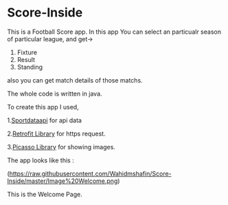 # Score-Inside
This is a Football Score app.
In this app You can select an particualr season of particular league, 
and get->
1. Fixture
2. Result
3. Standing 

also you can get match details of those matchs.

The whole code is written in java.

To create this app I used,

1.[Sportdataapi](https://app.sportdataapi.com/) for api data

2.[Retrofit Library](https://square.github.io/retrofit/) for https request.

3.[Picasso Library](https://guides.codepath.com/android/Displaying-Images-with-the-Picasso-Library) for showing images.

The app looks like this :

(https://raw.githubusercontent.com/Wahidmshafin/Score-Inside/master/Image%20Welcome.png)

This is the Welcome Page.
